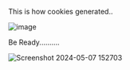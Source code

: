 This is how cookies generated..

![image](https://github.com/pathumlak/Ecommerce/assets/123624162/2f361b13-225c-49a4-a28e-8b3c6928b002)

Be Ready..........

![Screenshot 2024-05-07 152703](https://github.com/pathumlak/Ecommerce/assets/123624162/72d26c30-e076-4fb9-9d55-1f4d0d0a983c)
